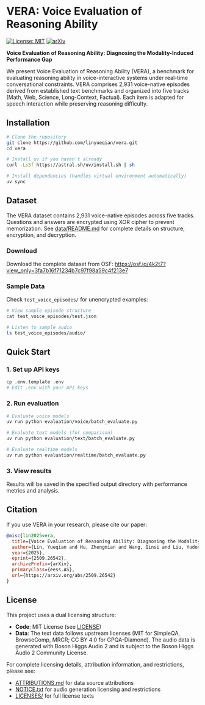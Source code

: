# VERA: Voice Evaluation of Reasoning Ability

[![License: MIT](https://img.shields.io/badge/License-MIT-blue.svg)](https://opensource.org/licenses/MIT) [![arXiv](https://img.shields.io/badge/arXiv-2509.26542-b31b1b.svg)](https://arxiv.org/abs/2509.26542)

**Voice Evaluation of Reasoning Ability: Diagnosing the Modality-Induced Performance Gap**

We present Voice Evaluation of Reasoning Ability (VERA), a benchmark for evaluating reasoning ability in voice-interactive systems under real-time conversational constraints. VERA comprises 2,931 voice-native episodes derived from established text benchmarks and organized into five tracks (Math, Web, Science, Long-Context, Factual). Each item is adapted for speech interaction while preserving reasoning difficulty.

## Installation

```bash
# Clone the repository
git clone https://github.com/linyueqian/vera.git
cd vera

# Install uv if you haven't already
curl -LsSf https://astral.sh/uv/install.sh | sh

# Install dependencies (handles virtual environment automatically)
uv sync
```

## Dataset

The VERA dataset contains 2,931 voice-native episodes across five tracks. Questions and answers are encrypted using XOR cipher to prevent memorization. See [data/README.md](data/README.md) for complete details on structure, encryption, and decryption.

### Download

Download the complete dataset from OSF: https://osf.io/4k2t7?view_only=3fa7b16f71234b7c97f98a59c4f213e7

### Sample Data

Check `test_voice_episodes/` for unencrypted examples:

```bash
# View sample episode structure
cat test_voice_episodes/test.json

# Listen to sample audio
ls test_voice_episodes/audio/
```

## Quick Start

### 1. Set up API keys

```bash
cp .env.template .env
# Edit .env with your API keys
```

### 2. Run evaluation

```bash
# Evaluate voice models
uv run python evaluation/voice/batch_evaluate.py

# Evaluate text models (for comparison)
uv run python evaluation/text/batch_evaluate.py

# Evaluate realtime models
uv run python evaluation/realtime/batch_evaluate.py
```

### 3. View results

Results will be saved in the specified output directory with performance metrics and analysis.

## Citation

If you use VERA in your research, please cite our paper:

```bibtex
@misc{lin2025vera,
  title={Voice Evaluation of Reasoning Ability: Diagnosing the Modality-Induced Performance Gap},
  author={Lin, Yueqian and Hu, Zhengmian and Wang, Qinsi and Liu, Yudong and Zhang, Hengfan and Subramanian, Jayakumar and Vlassis, Nikos and Li, Hai Helen and Chen, Yiran},
  year={2025},
  eprint={2509.26542},
  archivePrefix={arXiv},
  primaryClass={eess.AS},
  url={https://arxiv.org/abs/2509.26542}
}
```

## License

This project uses a dual licensing structure:

- **Code**: MIT License (see [LICENSE](LICENSE))
- **Data**: The text data follows upstream licenses (MIT for SimpleQA, BrowseComp, MRCR; CC BY 4.0 for GPQA-Diamond). The audio data is generated with Boson Higgs Audio 2 and is subject to the Boson Higgs Audio 2 Community License.

For complete licensing details, attribution information, and restrictions, please see:
- [ATTRIBUTIONS.md](ATTRIBUTIONS.md) for data source attributions
- [NOTICE.txt](NOTICE.txt) for audio generation licensing and restrictions
- [LICENSES/](LICENSES/) for full license texts
